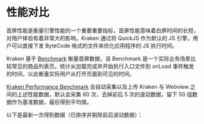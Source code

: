 # 性能对比

首屏性能是衡量引擎性能的一个重要重要指标，首屏性能意味着白屏时间的长短，对用户体验有着非常大的影响。Kraken 通过将 QuickJS 作为默认的 JS 引擎，用户可以直接下发 ByteCode 格式的文件来优化应用程序的 JS 执行时间。

Kraken 基于 [Benchmark](https://github.com/openkraken/kraken/tree/main/performance_tests/benchmark) 衡量首屏数据，该 Benchmark 是一个实际业务场景比较常见的商品列表页。统计从加载完成并开始执行入口文件到 onLoad 事件触发的时间，以此衡量实际用户从打开页面到可见的时间。

[Kraken Performance Benchmark](https://github.com/openkraken/kraken/blob/main/scripts/run_benchmark.js) 会自动采集以及上传 Kraken 与 Webview 之间的上述性能数据，默认会采集 60 次，去掉前后 5 次的波动数据，留下 50 组数据作为基准数据，最后得到平均值。

以下是最新一次得到数据（已排序并剔除前后波动数据）：

<div id="loadtimeList" style="margin: 100px 0px; width: 100%"></div>

